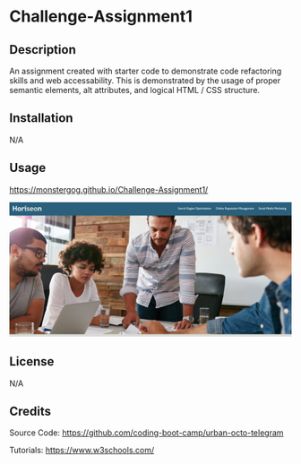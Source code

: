 # Challenge-Assignment1

## Description

An assignment created with starter code to demonstrate code refactoring skills and web accessability. This is demonstrated by the usage of proper semantic elements, alt attributes, and logical HTML / CSS structure.

## Installation

N/A

## Usage

https://monstergog.github.io/Challenge-Assignment1/

![Webpage Screenshot](assets/images/Challenge1.png)

## License

N/A

## Credits

Source Code: https://github.com/coding-boot-camp/urban-octo-telegram

Tutorials: https://www.w3schools.com/
